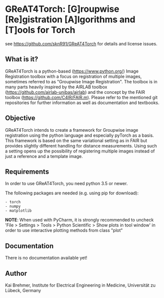 # GReAT4Torch: [G]roupwise [Re]gistration [A]lgorithms and [T]ools for Torch
see https://github.com/sknR91/GReAT4Torch for details and license issues.

## What is it? 
GReAT4Torch is a python-based (https://www.python.org/) Image Registration toolbox with a focus on registration of multiple images, sometimes referred to as "Groupwise Image Registration".
The toolbox is in many parts heavily inspired by the AIRLAB toolbox (https://github.com/airlab-unibas/airlab) and the concept by the FAIR toolbox (https://github.com/C4IR/FAIR.m).
Please refer to the mentioned git repositories for further information as well as documentation and textbooks.

## Objective
GReAT4Torch intends to create a framework for Groupwise image registration using the python language and especially pyTorch as a basis. This framework is based on the same variational setting as in FAIR but provides slightly different handling for distance measurements. Using such a setting opens up the possibility of registering multiple images instead of just a reference and a template image.

## Requirements
In order to use GReAT4Torch, you need python 3.5 or newer.

The following packages are needed (e.g. using pip for download):

    - torch
    - numpy
    - matplotlib
    
**NOTE**: When used with PyCharm, it is strongly recommended to uncheck 'File > Settings > Tools > Python Scientific > Show plots in tool window' in order to use interactive plotting methods from class "plot"

## Documentation
There is no documentation available yet!

## Author
Kai Brehmer, Institute for Electrical Engineering in Medicine, Universität zu Lübeck, Germany
